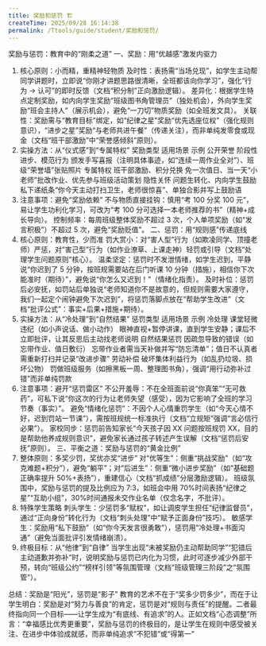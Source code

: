 ```yaml
---
title: 奖励和惩罚 🏗️
createTime: 2025/09/28 16:14:38
permalink: /Ttools/guide/student/奖励和惩罚/
---
```


奖励与惩罚：教育中的“刚柔之道”
一、奖励：用“优越感”激发内驱力

1. 核心原则：小而精，重精神轻物质
   及时性：表扬需“当场兑现”，如学生主动帮同学讲题时，立即说“你刚才讲题思路很清晰，全班都该向你学习”，强化“行为 → 认可”的即时反馈（文档“积分制”正向激励逻辑）。
   差异化：根据学生特点定制奖励，如内向学生奖励“班级图书角管理员”（独处机会），外向学生奖励“班会主持人”（展示机会），避免“一刀切”物质奖励（如全班发文具）。
   关联性：奖励需与“教育目标”绑定，如“纪律之星”奖励“优先选座位权”（强化规则意识），“进步之星”奖励“与老师共进午餐”（传递关注），而非单纯发零食或现金（文档“班干部激励”中“荣誉感倾斜”原则）。
2. 实操方法：从“仪式感”到“专属特权”
   奖励类型 适用场景 示例
   公开荣誉 阶段性进步、模范行为 颁发手写喜报（注明具体事迹，如“连续一周作业全对”）、班级“荣誉墙”张贴照片
   专属特权 班干部激励、积分兑换 免一次值日、当一天“小老师”批改作业、优先参与班级活动策划
   隐性关怀 问题生转化、内向学生鼓励 私下递纸条“你今天主动打扫卫生，老师很惊喜”、单独合影并写上鼓励语
3. 注意事项：避免“奖励依赖”
   不与物质直接挂钩：慎用“考 100 分奖 100 元”，易让学生功利化学习，可改为“考 100 分可选择一本老师推荐的书”（精神+成长导向）。
   控制频率：每周班级整体奖励不超过 3 次，个人单项奖励（如“发言积极”）不超过 5 次，避免“奖励贬值”。
   二、惩罚：用“规则感”传递底线
4. 核心原则：教育性，少而准
   罚大赏小：对“害人型”行为（如欺凌同学、顶撞老师）严惩，对“害己型”行为（如作业潦草、上课走神）轻罚或引导（文档“处理学生问题原则”核心）。
   温柔坚定：惩罚时不发泄情绪，如学生迟到，平静说“你迟到了 5 分钟，按班规需要站在后门听课 10 分钟（措施），相信你下次能准时（期待）”，避免说“你怎么又迟到！”（情绪化指责）。
   及时补位：惩罚后必安抚，如罚站后单独说“老师知道你不是故意的，但规则需要大家遵守，我们一起定个闹钟避免下次迟到”，将惩罚落脚点放在“帮助学生改进”（文档“批评公式”：事实+后果+措施+期待）。
5. 实操方法：从“冷处理”到“自然结果”
   惩罚类型 适用场景 示例
   冷处理 课堂轻微违纪（如小声说话、做小动作） 眼神直视+暂停讲课，直到学生安静；课后不立即批评，让其反思后主动找老师说明
   自然结果惩罚 因疏忽导致的错误（如忘带作业、值日敷衍） 忘带作业者需当天补做并写“防忘清单”；值日不认真者需重新打扫并记录“改进步骤”
   劳动补偿 破坏集体利益行为（如乱扔垃圾、损坏公物） 罚做班级服务（如擦黑板一周、整理图书角），强调“用行动弥补过错”而非单纯罚款
6. 注意事项：避开“惩罚雷区”
   不公开羞辱：不在全班面前说“你真笨”“无可救药”，可私下说“你这次的行为让老师失望（感受），因为它影响了全班的学习节奏（事实）”。
   避免“情绪化惩罚”：不因个人心情重罚学生（如“今天心情不好，迟到罚站一节课”），需按班规统一标准执行（文档“立规矩”强调“言必信行必果”）。
   家校同步：惩罚前告知家长“今天孩子因 XX 问题按班规罚 XX，目的是帮助他养成规则意识”，避免家长通过孩子转述产生误解（文档“惩罚后安抚”原则）。
   三、平衡之道：奖励与惩罚的“黄金比例”
7. 整体原则：多奖少罚，奖优亦奖“进步”
   对“优等生”：侧重“挑战奖励”（如“攻克难题+积分”），避免“躺平”；对“后进生”：侧重“微小进步奖励”（如“基础题正确率提升 50%+表扬”），重建信心（文档“抓成绩”分层激励逻辑）。
   班级氛围中，奖励与惩罚的提及比例应为 7:3，如班会中用 70%时间表扬“纪律之星”“互助小组”，30%时间通报未交作业名单（仅念名字，不批评）。
8. 特殊学生策略
   刺头学生：少惩罚多“赋权”，如让调皮学生担任“纪律监督员”，通过“正向身份”转化行为（文档“刺头处理”中“赋予正面身份”技巧）。
   敏感学生：奖励用“私下鼓励”（如“你今天发言很勇敢”），惩罚用“冷处理+书面沟通”（避免当面批评引发情绪崩溃）。
9. 终极目标：从“他律”到“自律”
   当学生出现“未被奖励仍主动帮助同学”“犯错后主动道歉并弥补”时，说明奖励与惩罚已内化为习惯，此时可逐步减少外部干预，转向“班级公约”“榜样引领”等氛围管理（文档“班级管理三阶段”之“氛围管”）。

总结：奖励是“阳光”，惩罚是“影子”
教育的艺术不在于“奖多少罚多少”，而在于让学生明白：奖励是对“努力与善良”的肯定，惩罚是对“规则与责任”的提醒。二者最终指向同一个目标——让学生成为“有底线、有追求”的人。正如文档“心态调整”所言：“幸福感比优秀更重要”，奖励与惩罚的终极目的，是让学生在规则中感受被关注、在进步中体验成就感，而非单纯追求“不犯错”或“得第一”
